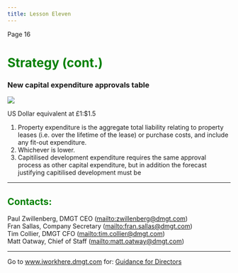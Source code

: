 ```yaml
---
title: Lesson Eleven
---
```

Page 16 

<font color="green"><H1>Strategy (cont.)</h1></font>

### New capital expenditure approvals table

![](/img/uploads/dmgt-green-book-v9.pdf-page-16-of-56-2018-07-26-14-28-56.jpg)


US Dollar equivalent at £1:$1.51. Property expenditure is the aggregate total liability relating to property leases (i.e. over the lifetime of the lease) or purchase costs, and include any fit-out expenditure.
2. Whichever is lower.
3. Capitilised development expenditure requires the same approval process as other capital expenditure, but in addition the forecast justifying capitilised development must be

- - -

<font color="green"><H2>Contacts: </h2></font>
Paul Zwillenberg, DMGT CEO (<mailto:zwillenberg@dmgt.com>)
<br>
Fran Sallas, Company Secretary (<mailto:fran.sallas@dmgt.com>)
<br>
Tim Collier, DMGT CFO (<mailto:tim.collier@dmgt.com>)
<br>
Matt Oatway, Chief of Staff (<mailto:matt.oatway@dmgt.com>)

- - -

Go to www.iworkhere.dmgt.com for:
[Guidance for Directors](https://www.iworkhere.dmgt.com/member/login?destination=node/39%3Fpolicy_type%3D63 "Guidance for Directors")

